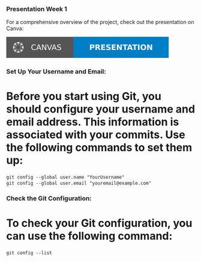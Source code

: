 

### Presentation Week 1

For a comprehensive overview of the project, check out the presentation on Canva:  

[![Presentation](../../logo.svg)](https://www.canva.com/design/DAGXc32mz4M/I10MuaBc0Max8JzlldrRjw/view?utm_content=DAGXc32mz4M&utm_campaign=designshare&utm_medium=link2&utm_source=uniquelinks&utlId=h33adac6986)








### Set Up Your Username and Email:
# Before you start using Git, you should configure your username and email address. This information is associated with your commits. Use the following commands to set them up:

```
git config --global user.name "YourUsername"
git config --global user.email "youremail@example.com"
```

### Check the Git Configuration:
# To check your Git configuration, you can use the following command:

```
git config --list
```